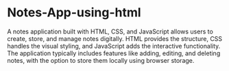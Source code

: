 # Notes-App-using-html
A notes application built with HTML, CSS, and JavaScript allows users to create, store, and manage notes digitally. HTML provides the structure, CSS handles the visual styling, and JavaScript adds the interactive functionality. The application typically includes features like adding, editing, and deleting notes, with the option to store them locally using browser storage. 
